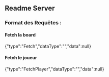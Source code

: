 ## Readme Server

### Format des Requêtes :
#### Fetch la board
{"type":"Fetch","dataType":"","data":null}
#### Fetch le joueur
{"type":"FetchPlayer","dataType":"","data":null}